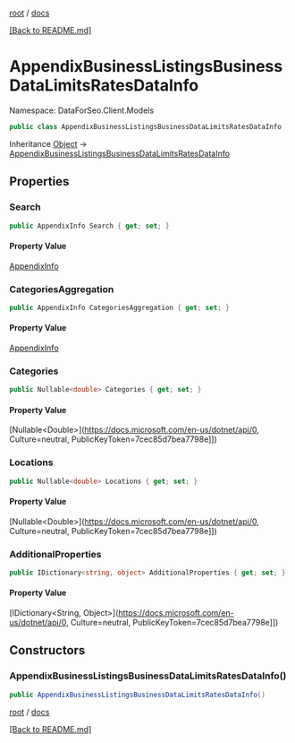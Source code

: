 [root](./../ "root") / [docs](./ "docs")

[[Back to README.md]](./../README.md "[Back to README.md]")

# AppendixBusinessListingsBusinessDataLimitsRatesDataInfo

Namespace: DataForSeo.Client.Models

```csharp
public class AppendixBusinessListingsBusinessDataLimitsRatesDataInfo
```

Inheritance [Object](https://docs.microsoft.com/en-us/dotnet/api/Object) → [AppendixBusinessListingsBusinessDataLimitsRatesDataInfo](./AppendixBusinessListingsBusinessDataLimitsRatesDataInfo.md)

## Properties

### **Search**

```csharp
public AppendixInfo Search { get; set; }
```

#### Property Value

[AppendixInfo](./AppendixInfo.md)<br>

### **CategoriesAggregation**

```csharp
public AppendixInfo CategoriesAggregation { get; set; }
```

#### Property Value

[AppendixInfo](./AppendixInfo.md)<br>

### **Categories**

```csharp
public Nullable<double> Categories { get; set; }
```

#### Property Value

[Nullable&lt;Double&gt;](https://docs.microsoft.com/en-us/dotnet/api/0, Culture=neutral, PublicKeyToken=7cec85d7bea7798e]])<br>

### **Locations**

```csharp
public Nullable<double> Locations { get; set; }
```

#### Property Value

[Nullable&lt;Double&gt;](https://docs.microsoft.com/en-us/dotnet/api/0, Culture=neutral, PublicKeyToken=7cec85d7bea7798e]])<br>

### **AdditionalProperties**

```csharp
public IDictionary<string, object> AdditionalProperties { get; set; }
```

#### Property Value

[IDictionary&lt;String, Object&gt;](https://docs.microsoft.com/en-us/dotnet/api/0, Culture=neutral, PublicKeyToken=7cec85d7bea7798e]])<br>

## Constructors

### **AppendixBusinessListingsBusinessDataLimitsRatesDataInfo()**

```csharp
public AppendixBusinessListingsBusinessDataLimitsRatesDataInfo()
```

[root](./../ "root") / [docs](./ "docs")

[[Back to README.md]](./../README.md "[Back to README.md]")